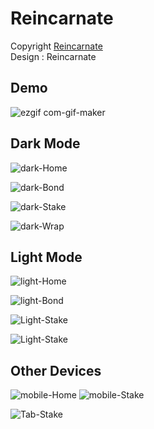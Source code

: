 # Reincarnate
Copyright [Reincarnate](https://reincarnate.io/)
<br/>
Design : Reincarnate

## Demo

![ezgif com-gif-maker](https://user-images.githubusercontent.com/72909842/163665879-d831d370-74e9-4410-af56-3a22958ae80a.gif)

## Dark Mode

![dark-Home](https://user-images.githubusercontent.com/72909842/163665895-259ee7cd-a009-45e5-b95d-c2713867534e.PNG)

![dark-Bond](https://user-images.githubusercontent.com/72909842/163665900-fe15ac8d-0aa0-4a88-ba1d-d947ef7e3ed1.PNG)

![dark-Stake](https://user-images.githubusercontent.com/72909842/163665898-3306222f-ff5d-4abe-b7a7-40ea3d2999f8.PNG)

![dark-Wrap](https://user-images.githubusercontent.com/72909842/163665903-ce9f1d0c-24c3-4a5a-b09f-6b4e81d810cf.PNG)


## Light Mode

![light-Home](https://user-images.githubusercontent.com/72909842/163665918-b1651d2f-e61e-42c1-9f36-e60820fec0bd.PNG)

![light-Bond](https://user-images.githubusercontent.com/72909842/163665927-96cfe9f9-53c0-482c-bc23-e661c8ba7469.PNG)

![Light-Stake](https://user-images.githubusercontent.com/72909842/163665922-d5699b69-4937-4a18-b676-6dad7fb23330.PNG)

![Light-Stake](https://user-images.githubusercontent.com/72909842/163665932-58356780-cf3b-4bcc-9721-faefd76a2256.PNG)

## Other Devices

![mobile-Home](https://user-images.githubusercontent.com/72909842/163665982-acb4fc65-45e8-49b4-9ed7-73b942f6236a.png)
![mobile-Stake](https://user-images.githubusercontent.com/72909842/163665988-5d40af6e-4a44-4972-902b-44c95c9d56f0.png)

![Tab-Stake](https://user-images.githubusercontent.com/72909842/163665990-19f625f1-e542-47ca-93a1-aae53074e198.png)
